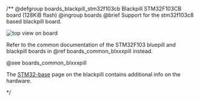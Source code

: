 /**
@defgroup    boards_blackpill_stm32f103cb Blackpill STM32F103CB board (128KiB flash)
@ingroup     boards
@brief       Support for the stm32f103c8 based blackpill board.

![top view on board](https://stm32-base.org/assets/img/boards/STM32F103C8T6_Black_Pill-2.jpg)

Refer to the common documentation of the STM32F103 bluepill and blackpill boards
in @ref boards_common_blxxxpill instead.

@see boards_common_blxxxpill

The [STM32-base](https://stm32-base.org/boards/STM32F103C8T6-Black-Pill.html)
page on the blackpill contains additional info on the hardware.

 */

